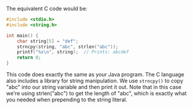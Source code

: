 The equivalent C code would be:

```c
#include <stdio.h>
#include <string.h>

int main() {
    char string[5] = "def";
    strncpy(string, "abc", strlen("abc"));
    printf("%s\n", string);  // Prints: abcdef
    return 0;
}
```
This code does exactly the same as your Java program. The C language also includes a library for string manipulation. We use `strncpy()` to copy "abc" into our string variable and then print it out. Note that in this case we're using strlen("abc") to get the length of "abc", which is exactly what you needed when prepending to the string literal.

